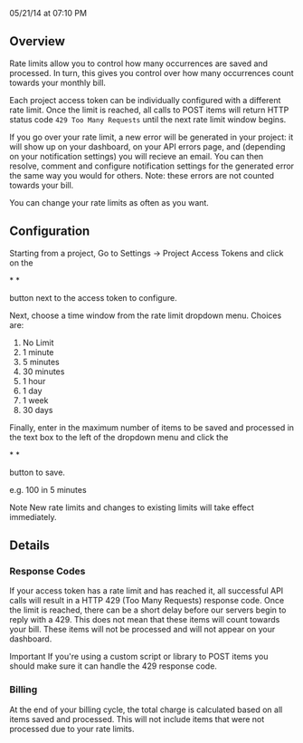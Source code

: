 <span class="date">05/21/14 at 07:10 PM</span>

Overview
--------

Rate limits allow you to control how many occurrences are saved and
processed. In turn, this gives you control over how many occurrences
count towards your monthly bill.

Each project access token can be individually configured with a
different rate limit. Once the limit is reached, all calls to POST items
will return HTTP status code `429 Too Many Requests` until the next rate
limit window begins.

If you go over your rate limit, a new error will be generated in your
project: it will show up on your dashboard, on your API errors page, and
(depending on your notification settings) you will recieve an email. You
can then resolve, comment and configure notification settings for the
generated error the same way you would for others. Note: these errors
are not counted towards your bill.

You can change your rate limits as often as you want.

Configuration
-------------

Starting from a project, Go to Settings -\> Project Access Tokens and
click on the

* *

button next to the access token to configure.

Next, choose a time window from the rate limit dropdown menu. Choices
are:

1.  No Limit
2.  1 minute
3.  5 minutes
4.  30 minutes
5.  1 hour
6.  1 day
7.  1 week
8.  30 days

Finally, enter in the maximum number of items to be saved and processed
in the text box to the left of the dropdown menu and click the

* *

button to save.

e.g. 100 in 5 minutes

<span class="label label-info">Note</span> New rate limits and changes
to existing limits will take effect immediately.

Details
-------

### Response Codes

If your access token has a rate limit and has reached
it, all successful API calls will result in a HTTP 429 (Too Many
Requests) response code. Once the limit is reached, there can be a short
delay before our servers begin to reply with a 429. This does not mean
that these items will count towards your bill. These items will not be
processed and will not appear on your dashboard.

<span class="label label-important">Important</span> If you're using a
custom script or library to POST items you should make sure it can
handle the 429 response code.

### Billing

At the end of your billing cycle, the total charge is calculated based
on all items saved and processed. This will not include items that were not processed due to your rate limits.
